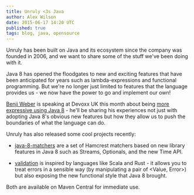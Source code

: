 ```yaml
---
title: Unruly <3s Java
author: Alex Wilson
date: 2015-06-17 14:20 UTC
published: true
tags: blog, java, opensource
---
```

Unruly has been built on Java and its ecosystem since the company was founded in 2006, and we want to share some of the stuff we've been doing with it.

Java 8 has opened the floodgates to new and exciting features that have been anticipated for years such as lambda-expressions and functional programming. But we're no longer just limited to features that the language provides us - we now have the power to go and implement our own!

[Benji Weber](http://benjiweber.co.uk/) is speaking at Devoxx UK this month about being [more expressive using Java 8](http://cfp.devoxx.co.uk/2015/talk/DFT-5935/Express_yourself_with_Java_8) - he'll be sharing his experiences not just with adopting Java 8's obvious new features but how they allow us to push the boundaries of what the language can do.

Unruly has also released some cool projects recently:

 * [java-8-matchers](http://tech.unruly.co/java-8-matchers) are a set of Hamcrest matchers based on new library features in Java 8 such as Streams, Optionals, and the new Time API.

 * [validation](http://tech.unruly.co/validation) is inspired by languages like Scala and Rust - it allows you to treat errors in a sensible way (by manipulating a pair of <Value, Error>) but also exposing the new functional style that Java 8 brought.

Both are available on Maven Central for immediate use.
